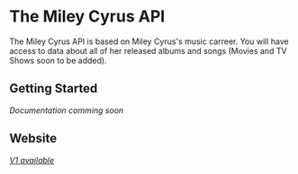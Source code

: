 # The Miley Cyrus API
The Miley Cyrus API is based on Miley Cyrus's music carreer. You will have access to data about all of her released albums and songs (Movies and TV Shows soon to be added).

## Getting Started
*Documentation comming soon*

## Website
[*V1 available*](https://miley-cyrus-api.onrender.com)
